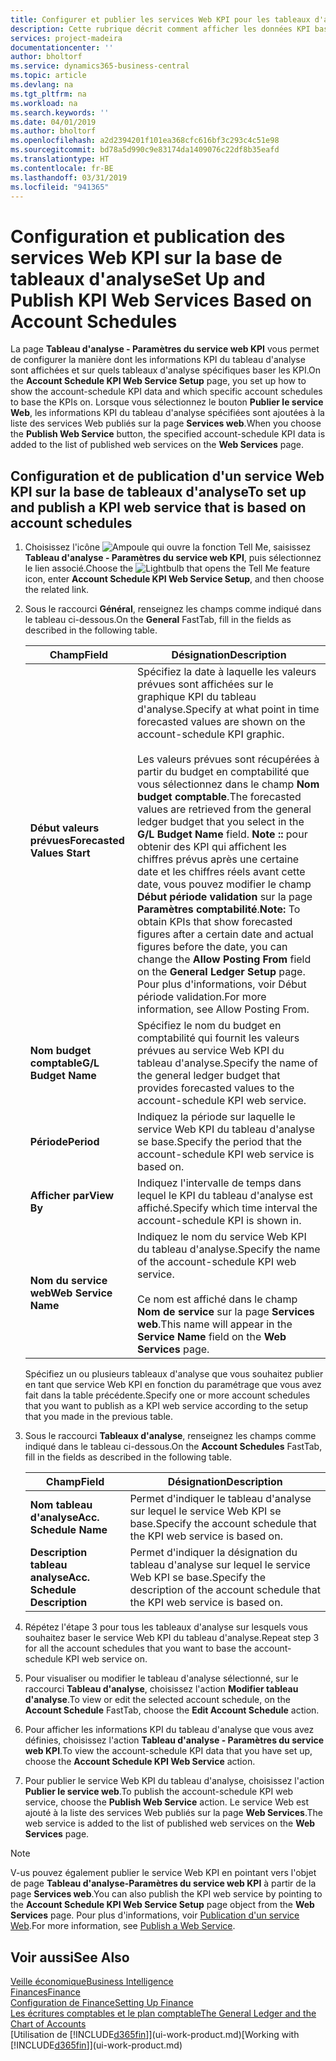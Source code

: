 ```yaml
---
title: Configurer et publier les services Web KPI pour les tableaux d'analyse | Microsoft Docs
description: Cette rubrique décrit comment afficher les données KPI basées sur des tableaux d'analyse spécifiques.
services: project-madeira
documentationcenter: ''
author: bholtorf
ms.service: dynamics365-business-central
ms.topic: article
ms.devlang: na
ms.tgt_pltfrm: na
ms.workload: na
ms.search.keywords: ''
ms.date: 04/01/2019
ms.author: bholtorf
ms.openlocfilehash: a2d2394201f101ea368cfc616bf3c293c4c51e98
ms.sourcegitcommit: bd78a5d990c9e83174da1409076c22df8b35eafd
ms.translationtype: HT
ms.contentlocale: fr-BE
ms.lasthandoff: 03/31/2019
ms.locfileid: "941365"
---
```

# <a name="set-up-and-publish-kpi-web-services-based-on-account-schedules"></a><span data-ttu-id="29774-103">Configuration et publication des services Web KPI sur la base de tableaux d'analyse</span><span class="sxs-lookup"><span data-stu-id="29774-103">Set Up and Publish KPI Web Services Based on Account Schedules</span></span>
<span data-ttu-id="29774-104">La page **Tableau d'analyse - Paramètres du service web KPI** vous permet de configurer la manière dont les informations KPI du tableau d'analyse sont affichées et sur quels tableaux d'analyse spécifiques baser les KPI.</span><span class="sxs-lookup"><span data-stu-id="29774-104">On the **Account Schedule KPI Web Service Setup** page, you set up how to show the account-schedule KPI data and which specific account schedules to base the KPIs on.</span></span> <span data-ttu-id="29774-105">Lorsque vous sélectionnez le bouton **Publier le service Web**, les informations KPI du tableau d'analyse spécifiées sont ajoutées à la liste des services Web publiés sur la page **Services web**.</span><span class="sxs-lookup"><span data-stu-id="29774-105">When you choose the **Publish Web Service** button, the specified account-schedule KPI data is added to the list of published web services on the **Web Services** page.</span></span>  

## <a name="to-set-up-and-publish-a-kpi-web-service-that-is-based-on-account-schedules"></a><span data-ttu-id="29774-106">Configuration et de publication d'un service Web KPI sur la base de tableaux d'analyse</span><span class="sxs-lookup"><span data-stu-id="29774-106">To set up and publish a KPI web service that is based on account schedules</span></span>  
1.  <span data-ttu-id="29774-107">Choisissez l'icône ![Ampoule qui ouvre la fonction Tell Me](media/ui-search/search_small.png "Dites-moi ce que vous voulez faire"), saisissez **Tableau d'analyse - Paramètres du service web KPI**, puis sélectionnez le lien associé.</span><span class="sxs-lookup"><span data-stu-id="29774-107">Choose the ![Lightbulb that opens the Tell Me feature](media/ui-search/search_small.png "Tell me what you want to do") icon, enter **Account Schedule KPI Web Service Setup**, and then choose the related link.</span></span>  
2.  <span data-ttu-id="29774-108">Sous le raccourci **Général**, renseignez les champs comme indiqué dans le tableau ci-dessous.</span><span class="sxs-lookup"><span data-stu-id="29774-108">On the **General** FastTab, fill in the fields as described in the following table.</span></span>  

    |<span data-ttu-id="29774-109">Champ</span><span class="sxs-lookup"><span data-stu-id="29774-109">Field</span></span>|<span data-ttu-id="29774-110">Désignation</span><span class="sxs-lookup"><span data-stu-id="29774-110">Description</span></span>|  
    |---------------------------------|---------------------------------------|  
    |<span data-ttu-id="29774-111">**Début valeurs prévues**</span><span class="sxs-lookup"><span data-stu-id="29774-111">**Forecasted Values Start**</span></span>|<span data-ttu-id="29774-112">Spécifiez la date à laquelle les valeurs prévues sont affichées sur le graphique KPI du tableau d'analyse.</span><span class="sxs-lookup"><span data-stu-id="29774-112">Specify at what point in time forecasted values are shown on the account-schedule KPI graphic.</span></span><br /><br /> <span data-ttu-id="29774-113">Les valeurs prévues sont récupérées à partir du budget en comptabilité que vous sélectionnez dans le champ **Nom budget comptable**.</span><span class="sxs-lookup"><span data-stu-id="29774-113">The forecasted values are retrieved from the general ledger budget that you select in the **G/L Budget Name** field.</span></span> <span data-ttu-id="29774-114">**Note ::** pour obtenir des KPI qui affichent les chiffres prévus après une certaine date et les chiffres réels avant cette date, vous pouvez modifier le champ **Début période validation** sur la page **Paramètres comptabilité**.</span><span class="sxs-lookup"><span data-stu-id="29774-114">**Note:**  To obtain KPIs that show forecasted figures after a certain date and actual figures before the date, you can change the **Allow Posting From** field on the **General Ledger Setup** page.</span></span> <span data-ttu-id="29774-115">Pour plus d'informations, voir Début période validation.</span><span class="sxs-lookup"><span data-stu-id="29774-115">For more information, see Allow Posting From.</span></span>|  
    |<span data-ttu-id="29774-116">**Nom budget comptable**</span><span class="sxs-lookup"><span data-stu-id="29774-116">**G/L Budget Name**</span></span>|<span data-ttu-id="29774-117">Spécifiez le nom du budget en comptabilité qui fournit les valeurs prévues au service Web KPI du tableau d'analyse.</span><span class="sxs-lookup"><span data-stu-id="29774-117">Specify the name of the general ledger budget that provides forecasted values to the account-schedule KPI web service.</span></span>|  
    |<span data-ttu-id="29774-118">**Période**</span><span class="sxs-lookup"><span data-stu-id="29774-118">**Period**</span></span>|<span data-ttu-id="29774-119">Indiquez la période sur laquelle le service Web KPI du tableau d'analyse se base.</span><span class="sxs-lookup"><span data-stu-id="29774-119">Specify the period that the account-schedule KPI web service is based on.</span></span>|  
    |<span data-ttu-id="29774-120">**Afficher par**</span><span class="sxs-lookup"><span data-stu-id="29774-120">**View By**</span></span>|<span data-ttu-id="29774-121">Indiquez l'intervalle de temps dans lequel le KPI du tableau d'analyse est affiché.</span><span class="sxs-lookup"><span data-stu-id="29774-121">Specify which time interval the account-schedule KPI is shown in.</span></span>|  
    |<span data-ttu-id="29774-122">**Nom du service web**</span><span class="sxs-lookup"><span data-stu-id="29774-122">**Web Service Name**</span></span>|<span data-ttu-id="29774-123">Indiquez le nom du service Web KPI du tableau d'analyse.</span><span class="sxs-lookup"><span data-stu-id="29774-123">Specify the name of the account-schedule KPI web service.</span></span><br /><br /> <span data-ttu-id="29774-124">Ce nom est affiché dans le champ **Nom de service** sur la page **Services web**.</span><span class="sxs-lookup"><span data-stu-id="29774-124">This name will appear in the **Service Name** field on the **Web Services** page.</span></span>|  

    <span data-ttu-id="29774-125">Spécifiez un ou plusieurs tableaux d'analyse que vous souhaitez publier en tant que service Web KPI en fonction du paramétrage que vous avez fait dans la table précédente.</span><span class="sxs-lookup"><span data-stu-id="29774-125">Specify one or more account schedules that you want to publish as a KPI web service according to the setup that you made in the previous table.</span></span>  

3.  <span data-ttu-id="29774-126">Sous le raccourci **Tableaux d'analyse**, renseignez les champs comme indiqué dans le tableau ci-dessous.</span><span class="sxs-lookup"><span data-stu-id="29774-126">On the **Account Schedules** FastTab, fill in the fields as described in the following table.</span></span>  

    |<span data-ttu-id="29774-127">Champ</span><span class="sxs-lookup"><span data-stu-id="29774-127">Field</span></span>|<span data-ttu-id="29774-128">Désignation</span><span class="sxs-lookup"><span data-stu-id="29774-128">Description</span></span>|  
    |---------------------------------|---------------------------------------|  
    |<span data-ttu-id="29774-129">**Nom tableau d'analyse**</span><span class="sxs-lookup"><span data-stu-id="29774-129">**Acc. Schedule Name**</span></span>|<span data-ttu-id="29774-130">Permet d'indiquer le tableau d'analyse sur lequel le service Web KPI se base.</span><span class="sxs-lookup"><span data-stu-id="29774-130">Specify the account schedule that the KPI web service is based on.</span></span>|  
    |<span data-ttu-id="29774-131">**Description tableau analyse**</span><span class="sxs-lookup"><span data-stu-id="29774-131">**Acc. Schedule Description**</span></span>|<span data-ttu-id="29774-132">Permet d'indiquer la désignation du tableau d'analyse sur lequel le service Web KPI se base.</span><span class="sxs-lookup"><span data-stu-id="29774-132">Specify the description of the account schedule that the KPI web service is based on.</span></span>|  

4.  <span data-ttu-id="29774-133">Répétez l'étape 3 pour tous les tableaux d'analyse sur lesquels vous souhaitez baser le service Web KPI du tableau d'analyse.</span><span class="sxs-lookup"><span data-stu-id="29774-133">Repeat step 3 for all the account schedules that you want to base the account-schedule KPI web service on.</span></span>  
5.  <span data-ttu-id="29774-134">Pour visualiser ou modifier le tableau d'analyse sélectionné, sur le raccourci **Tableau d'analyse**, choisissez l'action **Modifier tableau d'analyse**.</span><span class="sxs-lookup"><span data-stu-id="29774-134">To view or edit the selected account schedule, on the **Account Schedule** FastTab, choose the **Edit Account Schedule** action.</span></span>  
6.  <span data-ttu-id="29774-135">Pour afficher les informations KPI du tableau d'analyse que vous avez définies, choisissez l'action **Tableau d'analyse - Paramètres du service web KPI**.</span><span class="sxs-lookup"><span data-stu-id="29774-135">To view the account-schedule KPI data that you have set up, choose the **Account Schedule KPI Web Service** action.</span></span>  
7.  <span data-ttu-id="29774-136">Pour publier le service Web KPI du tableau d'analyse, choisissez l'action **Publier le service web**.</span><span class="sxs-lookup"><span data-stu-id="29774-136">To publish the account-schedule KPI web service, choose the **Publish Web Service** action.</span></span> <span data-ttu-id="29774-137">Le service Web est ajouté à la liste des services Web publiés sur la page **Web Services**.</span><span class="sxs-lookup"><span data-stu-id="29774-137">The web service is added to the list of published web services on the **Web Services** page.</span></span>  

> [!NOTE]  
>  <span data-ttu-id="29774-138">V-us pouvez également publier le service Web KPI en pointant vers l'objet de page **Tableau d'analyse-Paramètres du service web KPI** à partir de la page **Services web**.</span><span class="sxs-lookup"><span data-stu-id="29774-138">You can also publish the KPI web service by pointing to the **Account Schedule KPI Web Service Setup** page object from the **Web Services** page.</span></span> <span data-ttu-id="29774-139">Pour plus d'informations, voir [Publication d'un service Web](across-how-publish-web-service.md).</span><span class="sxs-lookup"><span data-stu-id="29774-139">For more information, see [Publish a Web Service](across-how-publish-web-service.md).</span></span>  

## <a name="see-also"></a><span data-ttu-id="29774-140">Voir aussi</span><span class="sxs-lookup"><span data-stu-id="29774-140">See Also</span></span>  
[<span data-ttu-id="29774-141">Veille économique</span><span class="sxs-lookup"><span data-stu-id="29774-141">Business Intelligence</span></span>](bi.md)  
[<span data-ttu-id="29774-142">Finances</span><span class="sxs-lookup"><span data-stu-id="29774-142">Finance</span></span>](finance.md)  
[<span data-ttu-id="29774-143">Configuration de Finance</span><span class="sxs-lookup"><span data-stu-id="29774-143">Setting Up Finance</span></span>](finance-setup-finance.md)  
[<span data-ttu-id="29774-144">Les écritures comptables et le plan comptable</span><span class="sxs-lookup"><span data-stu-id="29774-144">The General Ledger and the Chart of Accounts</span></span>](finance-general-ledger.md)  
<span data-ttu-id="29774-145">[Utilisation de [!INCLUDE[d365fin](includes/d365fin_md.md)]](ui-work-product.md)</span><span class="sxs-lookup"><span data-stu-id="29774-145">[Working with [!INCLUDE[d365fin](includes/d365fin_md.md)]](ui-work-product.md)</span></span>
